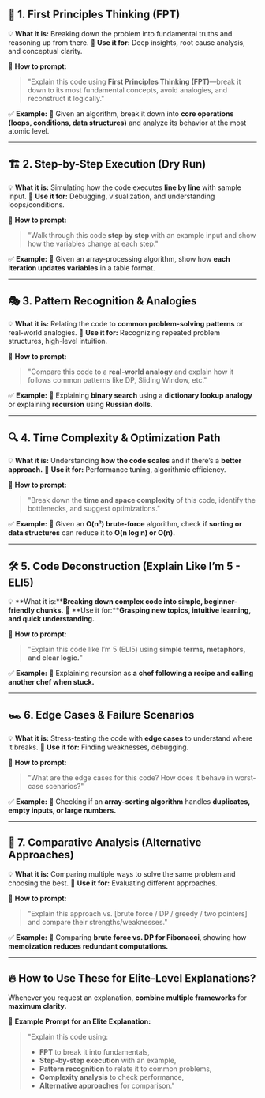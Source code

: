 ## 🚀 **1. First Principles Thinking (FPT)**

💡 **What it is:** Breaking down the problem into fundamental truths and reasoning up from there.
🎯 **Use it for:** Deep insights, root cause analysis, and conceptual clarity.

📌 **How to prompt:**

> "Explain this code using **First Principles Thinking (FPT)**—break it down to its most fundamental concepts, avoid analogies, and reconstruct it logically."

✅ **Example:**
🔹 Given an algorithm, break it down into **core operations (loops, conditions, data structures)** and analyze its behavior at the most atomic level.

---

## 🏗 **2. Step-by-Step Execution (Dry Run)**

💡 **What it is:** Simulating how the code executes **line by line** with sample input.
🎯 **Use it for:** Debugging, visualization, and understanding loops/conditions.

📌 **How to prompt:**

> "Walk through this code **step by step** with an example input and show how the variables change at each step."

✅ **Example:**
🔹 Given an array-processing algorithm, show how **each iteration updates variables** in a table format.

---

## 🎭 **3. Pattern Recognition & Analogies**

💡 **What it is:** Relating the code to **common problem-solving patterns** or real-world analogies.
🎯 **Use it for:** Recognizing repeated problem structures, high-level intuition.

📌 **How to prompt:**

> "Compare this code to a **real-world analogy** and explain how it follows common patterns like DP, Sliding Window, etc."

✅ **Example:**
🔹 Explaining **binary search** using a **dictionary lookup analogy** or explaining **recursion** using **Russian dolls.**

---

## 🔍 **4. Time Complexity & Optimization Path**

💡 **What it is:** Understanding **how the code scales** and if there’s a **better approach.**
🎯 **Use it for:** Performance tuning, algorithmic efficiency.

📌 **How to prompt:**

> "Break down the **time and space complexity** of this code, identify the bottlenecks, and suggest optimizations."

✅ **Example:**
🔹 Given an **O(n²) brute-force** algorithm, check if **sorting or data structures** can reduce it to **O(n log n) or O(n).**

---

## 🛠 **5. Code Deconstruction (Explain Like I’m 5 - ELI5)**

💡 **What it is:****Breaking down complex code into simple, beginner-friendly chunks.**
🎯 **Use it for:****Grasping new topics, intuitive learning, and quick understanding.**

📌 **How to prompt:**

> "Explain this code like I’m 5 (ELI5) using **simple terms, metaphors, and clear logic.**"

✅ **Example:**
🔹 Explaining recursion as **a chef following a recipe and calling another chef when stuck.**

---

## 🏎 **6. Edge Cases & Failure Scenarios**

💡 **What it is:** Stress-testing the code with **edge cases** to understand where it breaks.
🎯 **Use it for:** Finding weaknesses, debugging.

📌 **How to prompt:**

> "What are the edge cases for this code? How does it behave in worst-case scenarios?"

✅ **Example:**
🔹 Checking if an **array-sorting algorithm** handles **duplicates, empty inputs, or large numbers.**

---

## 🧩 **7. Comparative Analysis (Alternative Approaches)**

💡 **What it is:** Comparing multiple ways to solve the same problem and choosing the best.
🎯 **Use it for:** Evaluating different approaches.

📌 **How to prompt:**

> "Explain this approach vs. [brute force / DP / greedy / two pointers] and compare their strengths/weaknesses."

✅ **Example:**
🔹 Comparing **brute force vs. DP for Fibonacci**, showing how **memoization reduces redundant computations.**

---

## 🔥 **How to Use These for Elite-Level Explanations?**

Whenever you request an explanation, **combine multiple frameworks** for **maximum clarity.**

📌 **Example Prompt for an Elite Explanation:**

> "Explain this code using:
>
> * **FPT** to break it into fundamentals,
> * **Step-by-step execution** with an example,
> * **Pattern recognition** to relate it to common problems,
> * **Complexity analysis** to check performance,
> * **Alternative approaches** for comparison."
>
